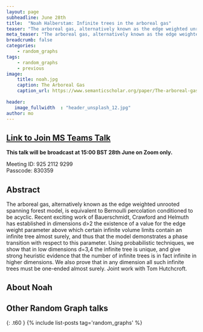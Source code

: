 ```yaml
---
layout: page
subheadline: June 28th
title:  "Noah Halberstam: Infinite trees in the arboreal gas"
teaser: "The arboreal gas, alternatively known as the edge weighted unrooted spanning forest model, is equivalent to Bernoulli percolation conditioned to be acyclic.Using probabilistic techniques, Noah will show that in low dimensions d=3,4 the infinite tree is unique, and give strong heuristic evidence that the number of infinite trees is in fact infinite in higher dimensions."
meta_teaser: "The arboreal gas, alternatively known as the edge weighted unrooted spanning forest model, is equivalent to Bernoulli percolation conditioned to be acyclic.Using probabilistic techniques, Noah will show that in low dimensions d=3,4 the infinite tree is unique, and give strong heuristic evidence that the number of infinite trees is in fact infinite in higher dimensions."
breadcrumb: false
categories:
    - random_graphs
tags:
    - random_graphs
    - previous
image:
    title: noah.jpg
    caption: The Arboreal Gas
    caption_url: https://www.semanticscholar.org/paper/The-arboreal-gas-and-the-supersphere-sigma-model-Jacobsen-Saleur/823c692a4a0d81b7b1a74f0a3216548e44cca811
    
header:
   image_fullwidth  : "header_unsplash_12.jpg"
author: mo
---
```


## [Link to Join MS Teams Talk](https://teams.microsoft.com/l/meetup-join/19%3ameeting_N2Q2NGY2NDEtYWVmNS00NzE3LWI0ZWMtMWFiZmE3NGM2MTc3%40thread.v2/0?context=%7b%22Tid%22%3a%22377e3d22-4ea1-422d-b0ad-8fcc89406b9e%22%2c%22Oid%22%3a%2243af9e94-a882-4d59-8a92-d00c8899065e%22%7d)

**This talk will be broadcast at 15:00 BST 28th June on Zoom only.**

Meeting ID: 925 2112 9299\
Passcode: 830359

## Abstract

The arboreal gas, alternatively known as the edge weighted unrooted spanning forest model, is equivalent to Bernoulli percolation conditioned to be acyclic. Recent exciting work of Bauerschmidt, Crawford and Helmuth has established in dimensions d>2 the existence of a value for the edge weight parameter above which certain infinite volume limits contain an infinite tree almost surely, and thus that the model demonstrates a phase transition with respect to this parameter. Using probabilistic techniques, we show that in low dimensions d=3,4 the infinite tree is unique, and give strong heuristic evidence that the number of infinite trees is in fact infinite in higher dimensions. We also prove that in any dimension all such infinite trees must be one-ended almost surely. Joint work with Tom Hutchcroft.

## About Noah


## Other Random Graph talks
{: .t60 }
{% include list-posts tag='random_graphs' %}



